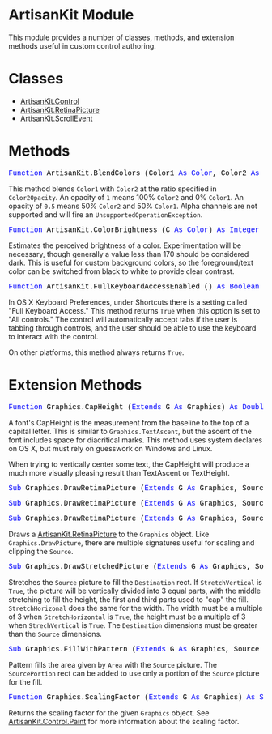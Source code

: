 # ArtisanKit Module

This module provides a number of classes, methods, and extension methods useful in custom control authoring.

# Classes

- [ArtisanKit.Control](ArtisanKit.Control.md)
- [ArtisanKit.RetinaPicture](ArtisanKit.RetinaPicture.md)
- [ArtisanKit.ScrollEvent](ArtisanKit.ScrollEvent.md)

# Methods

<pre id="method.blendcolors"><span style="font-family: 'source-code-pro', 'menlo', 'courier', monospace; color: #000000;"><span style="color: #0000FF;">Function</span> ArtisanKit.BlendColors (Color1 <span style="color: #0000FF;">As</span> <span style="color: #0000FF;">Color</span>, Color2 <span style="color: #0000FF;">As</span> <span style="color: #0000FF;">Color</span>, Color2Opacity <span style="color: #0000FF;">As</span> <span style="color: #0000FF;">Double</span> = <span style="color: #336698;">1</span>) <span style="color: #0000FF;">As</span> <span style="color: #0000FF;">Color</span></span></pre>
This method blends `Color1` with `Color2` at the ratio specified in `Color2Opacity`. An opacity of `1` means 100% `Color2` and 0% `Color1`. An opacity of `0.5` means 50% `Color2` and 50% `Color1`. Alpha channels are not supported and will fire an `UnsupportedOperationException`.

<pre id="method.colorbrightness"><span style="font-family: 'source-code-pro', 'menlo', 'courier', monospace; color: #000000;"><span style="color: #0000FF;">Function</span> ArtisanKit.ColorBrightness (C <span style="color: #0000FF;">As</span> <span style="color: #0000FF;">Color</span>) <span style="color: #0000FF;">As</span> <span style="color: #0000FF;">Integer</span></span></pre>
Estimates the perceived brightness of a color. Experimentation will be necessary, though generally a value less than 170 should be considered dark. This is useful for custom background colors, so the foreground/text color can be switched from black to white to provide clear contrast.

<pre id="method.fullkeyboardaccessenabled"><span style="font-family: 'source-code-pro', 'menlo', 'courier', monospace; color: #000000;"><span style="color: #0000FF;">Function</span> ArtisanKit.FullKeyboardAccessEnabled () <span style="color: #0000FF;">As</span> <span style="color: #0000FF;">Boolean</span></span></pre>
In OS X Keyboard Preferences, under Shortcuts there is a setting called "Full Keyboard Access." This method returns `True` when this option is set to "All controls." The control will automatically accept tabs if the user is tabbing through controls, and the user should be able to use the keyboard to interact with the control.

On other platforms, this method always returns `True`.

# Extension Methods

<pre id="method.graphics.capheight"><span style="font-family: 'source-code-pro', 'menlo', 'courier', monospace; color: #000000;"><span style="color: #0000FF;">Function</span> Graphics.CapHeight (<span style="color: #0000FF;">Extends</span> G <span style="color: #0000FF;">As</span> Graphics) <span style="color: #0000FF;">As</span> <span style="color: #0000FF;">Double</span></span></pre>
A font's CapHeight is the measurement from the baseline to the top of a capital letter. This is similar to `Graphics.TextAscent`, but the ascent of the font includes space for diacritical marks. This method uses system declares on OS X, but must rely on guesswork on Windows and Linux.

When trying to vertically center some text, the CapHeight will produce a much more visually pleasing result than TextAscent or TextHeight.

<pre id="method.graphics.drawretinapicture"><span style="font-family: 'source-code-pro', 'menlo', 'courier', monospace; color: #000000;"><span style="color: #0000FF;">Sub</span> Graphics.DrawRetinaPicture (<span style="color: #0000FF;">Extends</span> G <span style="color: #0000FF;">As</span> Graphics, Source <span style="color: #0000FF;">As</span> ArtisanKit.RetinaPicture, Left <span style="color: #0000FF;">As</span> <span style="color: #0000FF;">Integer</span>, Top <span style="color: #0000FF;">As</span> <span style="color: #0000FF;">Integer</span>)</span></pre>
<pre><span style="font-family: 'source-code-pro', 'menlo', 'courier', monospace; color: #000000;"><span style="color: #0000FF;">Sub</span> Graphics.DrawRetinaPicture (<span style="color: #0000FF;">Extends</span> G <span style="color: #0000FF;">As</span> Graphics, Source <span style="color: #0000FF;">As</span> ArtisanKit.RetinaPicture, Left <span style="color: #0000FF;">As</span> <span style="color: #0000FF;">Integer</span>, Top <span style="color: #0000FF;">As</span> <span style="color: #0000FF;">Integer</span>, Width <span style="color: #0000FF;">As</span> <span style="color: #0000FF;">Integer</span>, Height <span style="color: #0000FF;">As</span> <span style="color: #0000FF;">Integer</span>)</span></pre>
<pre><span style="font-family: 'source-code-pro', 'menlo', 'courier', monospace; color: #000000;"><span style="color: #0000FF;">Sub</span> Graphics.DrawRetinaPicture (<span style="color: #0000FF;">Extends</span> G <span style="color: #0000FF;">As</span> Graphics, Source <span style="color: #0000FF;">As</span> ArtisanKit.RetinaPicture, Left <span style="color: #0000FF;">As</span> <span style="color: #0000FF;">Integer</span>, Top <span style="color: #0000FF;">As</span> <span style="color: #0000FF;">Integer</span>, Width <span style="color: #0000FF;">As</span> <span style="color: #0000FF;">Integer</span>, Height <span style="color: #0000FF;">As</span> <span style="color: #0000FF;">Integer</span>, SourceLeft <span style="color: #0000FF;">As</span> <span style="color: #0000FF;">Integer</span>, SourceTop <span style="color: #0000FF;">As</span> <span style="color: #0000FF;">Integer</span>, SourceWidth <span style="color: #0000FF;">As</span> <span style="color: #0000FF;">Integer</span>, SourceHeight <span style="color: #0000FF;">As</span> <span style="color: #0000FF;">Integer</span>)</span></pre>
Draws a [ArtisanKit.RetinaPicture](ArtisanKit.RetinaPicture.md) to the `Graphics` object. Like `Graphics.DrawPicture`, there are multiple signatures useful for scaling and clipping the `Source`.

<pre id="method.graphics.drawstretchedpicture"><span style="font-family: 'source-code-pro', 'menlo', 'courier', monospace; color: #000000;"><span style="color: #0000FF;">Sub</span> Graphics.DrawStretchedPicture (<span style="color: #0000FF;">Extends</span> G <span style="color: #0000FF;">As</span> Graphics, Source <span style="color: #0000FF;">As</span> Picture, Destination <span style="color: #0000FF;">As</span> REALbasic.Rect, StretchVertical <span style="color: #0000FF;">As</span> <span style="color: #0000FF;">Boolean</span> = <span style="color: #0000FF;">True</span>, StretchHorizontal <span style="color: #0000FF;">As</span> <span style="color: #0000FF;">Boolean</span> = <span style="color: #0000FF;">True</span>)</span></pre>
Stretches the `Source` picture to fill the `Destination` rect. If `StretchVertical` is `True`, the picture will be vertically divided into 3 equal parts, with the middle stretching to fill the height, the first and third parts used to "cap" the fill. `StretchHorizonal` does the same for the width. The width must be a multiple of 3 when `StretchHorizontal` is `True`, the height must be a multiple of 3 when `StrechVertical` is `True`. The `Destination` dimensions must be greater than the `Source` dimensions.

<pre id="method.graphics.fillwithpattern"><span style="font-family: 'source-code-pro', 'menlo', 'courier', monospace; color: #000000;"><span style="color: #0000FF;">Sub</span> Graphics.FillWithPattern (<span style="color: #0000FF;">Extends</span> G <span style="color: #0000FF;">As</span> Graphics, Source <span style="color: #0000FF;">As</span> Picture, Area <span style="color: #0000FF;">As</span> REALbasic.Rect, SourcePortion <span style="color: #0000FF;">As</span> REALbasic.Rect = <span style="color: #0000FF;">Nil</span>)</span></pre>
Pattern fills the area given by `Area` with the `Source` picture. The `SourcePortion` rect can be added to use only a portion of the `Source` picture for the fill.

<pre id="method.graphics.scalingfactor"><span style="font-family: 'source-code-pro', 'menlo', 'courier', monospace; color: #000000;"><span style="color: #0000FF;">Function</span> Graphics.ScalingFactor (<span style="color: #0000FF;">Extends</span> G <span style="color: #0000FF;">As</span> Graphics) <span style="color: #0000FF;">As</span> <span style="color: #0000FF;">Single</span></span></pre>
Returns the scaling factor for the given `Graphics` object. See [ArtisanKit.Control.Paint](ArtisanKit.Control.md#event.paint) for more information about the scaling factor.